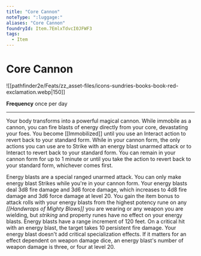 ```yaml
---
title: "Core Cannon"
noteType: ":luggage:"
aliases: "Core Cannon"
foundryId: Item.7EmlxTdvcI0JFWF3
tags:
  - Item
---
```


# Core Cannon
![[pathfinder2e/Feats/zz_asset-files/icons-sundries-books-book-red-exclamation.webp|150]]

**Frequency** once per day

* * *

Your body transforms into a powerful magical cannon. While immobile as a cannon, you can fire blasts of energy directly from your core, devastating your foes. You become [[Immobilized]] until you use an Interact action to revert back to your standard form. While in your cannon form, the only actions you can use are to Strike with an energy blast unarmed attack or to Interact to revert back to your standard form. You can remain in your cannon form for up to 1 minute or until you take the action to revert back to your standard form, whichever comes first.

Energy blasts are a special ranged unarmed attack. You can only make energy blast Strikes while you're in your cannon form. Your energy blasts deal 3d8 fire damage and 3d6 force damage, which increases to 4d8 fire damage and 3d6 force damage at level 20. You gain the item bonus to attack rolls with your energy blasts from the highest potency rune on any _[[Handwraps of Mighty Blows]]_ you are wearing or any weapon you are wielding, but _striking_ and property runes have no effect on your energy blasts. Energy blasts have a range increment of 120 feet. On a critical hit with an energy blast, the target takes 10 persistent fire damage. Your energy blast doesn't add critical specialization effects. If it matters for an effect dependent on weapon damage dice, an energy blast's number of weapon damage is three, or four at level 20.
